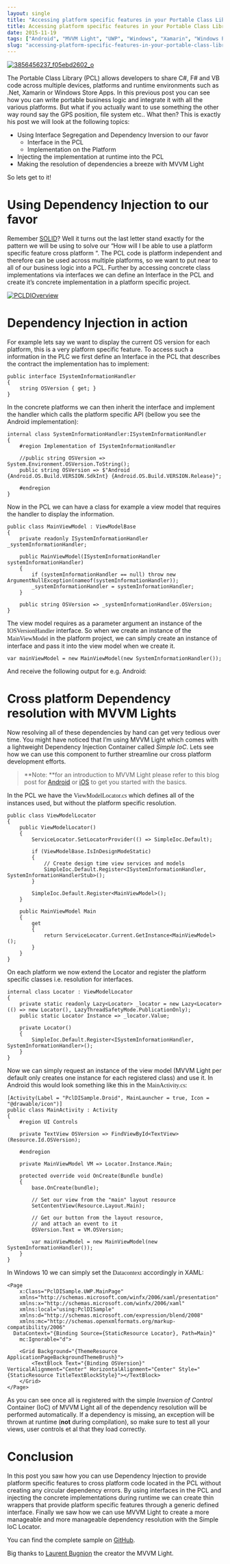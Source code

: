 ```yaml
---
layout: single
title: "Accessing platform specific features in your Portable Class Library (PCL) through Dependency Injection (DI)"
title: Accessing platform specific features in your Portable Class Library (PCL) through Dependency Injection (DI)
date: 2015-11-19
tags: ["Android", "MVVM Light", "UWP", "Windows", "Xamarin", "Windows Phone", "Xamarin.Forms", "iOS"]
slug: "accessing-platform-specific-features-in-your-portable-class-library-pcl-through-dependency-injection-di"
---
```


[![3856456237_f05ebd2602_o](https://mallibone.com/posts/files/623a47e3-57b5-4c30-904f-062c5c09e625.jpg "3856456237_f05ebd2602_o")](https://mallibone.com/posts/files/bb33281a-154e-456c-a77c-00b9df76790d.jpg)
 
The Portable Class Library (PCL) allows developers to share C#, F# and VB code across multiple devices, platforms and runtime environments such as .Net, Xamarin or Windows Store Apps. In this previous post you can see how you can write portable business logic and integrate it with all the various platforms. But what if you actually want to use something the other way round say the GPS position, file system etc.. What then? This is exactly his post we will look at the following topics:
 
- Using Interface Segregation and Dependency Inversion to our favor
    - Interface in the PCL
    - Implementation on the Platform
- Injecting the implementation at runtime into the PCL
- Making the resolution of dependencies a breeze with MVVM Light

 
So lets get to it!
 
# Using Dependency Injection to our favor
 
Remember [SOLID](https://en.wikipedia.org/wiki/SOLID_%28object-oriented_design%29 "link to solid explenation on wikipedia")? Well it turns out the last letter stand exactly for the pattern we will be using to solve our “How will I be able to use a platform specific feature cross platform “. The PCL code is platform independent and therefore can be used across multiple platforms, so we want to put near to all of our business logic into a PCL. Further by accessing concrete class implementations via interfaces we can define an Interface in the PCL and create it’s concrete implementation in a platform specific project.
 
[![PCLDIOverview](https://mallibone.com/posts/files/f9d40d73-7cff-430d-9ddb-5e54a4988567.png "PCLDIOverview")](https://mallibone.com/posts/files/31b74c3f-c869-4dac-8da5-933f2136b3a1.png)
 
# Dependency Injection in action
 
For example lets say we want to display the current OS version for each platform, this is a very platform specific feature. To access such a information in the PLC we first define an Interface in the PCL that describes the contract the implementation has to implement:


    public interface ISystemInformationHandler
    {
        string OSVersion { get; }
    }


In the concrete platforms we can then inherit the interface and implement the handler which calls the platform specific API (bellow you see the Android implementation):


    internal class SystemInformationHandler:ISystemInformationHandler
    {
        #region Implementation of ISystemInformationHandler
    
        //public string OSVersion => System.Environment.OSVersion.ToString();
        public string OSVersion => $"Android {Android.OS.Build.VERSION.SdkInt} {Android.OS.Build.VERSION.Release}";
    
        #endregion
    }


Now in the PCL we can have a class for example a view model that requires the handler to display the information.


    public class MainViewModel : ViewModelBase
    {
        private readonly ISystemInformationHandler _systemInformationHandler;
    
        public MainViewModel(ISystemInformationHandler systemInformationHandler)
        {
            if (systemInformationHandler == null) throw new ArgumentNullException(nameof(systemInformationHandler));
            _systemInformationHandler = systemInformationHandler;
        }
    
        public string OSVersion => _systemInformationHandler.OSVersion;
    }


The view model requires as a parameter argument an instance of the <font face="Consolas">IOSVersionHandler</font> interface. So when we create an instance of the <font face="Consolas">MainViewModel</font> in the platform project, we can simply create an instance of interface and pass it into the view model when we create it.


    var mainViewModel = new MainViewModel(new SystemInformationHandler());


And receive the following output for e.g. Android:



# Cross platform Dependency resolution with MVVM Lights

Now resolving all of these dependencies by hand can get very tedious over time. You might have noticed that I’m using MVVM Light which comes with a lightweight Dependency Injection Container called *Simple IoC*. Lets see how we can use this component to further streamline our cross platform development efforts.


> **Note: **for an introduction to MVVM Light please refer to this blog post for <font style="background-color: #ffff00"></font><font style=""><a title="Android MVVMLight Introduction" href="https://mallibone.com/post/xamarinandroid-and-mvvm-light-bindings" target="_blank"><font style="">Android</font></a><font style=""> or </font><a title="iOS MVVM Light introduction" href="https://mallibone.com/post/mvvm-light-bindings-under-xamarin.ios" target="_blank"><font style="">iOS</font></a> </font><font style="background-color: #ffff00"></font>to get you started with the basics.


In the PCL we have the <font face="Consolas">ViewModelLocator.cs</font> which defines all of the instances used, but without the platform specific resolution.


    public class ViewModelLocator
    {
        public ViewModelLocator()
        {
            ServiceLocator.SetLocatorProvider(() => SimpleIoc.Default);
    
            if (ViewModelBase.IsInDesignModeStatic)
            {
                // Create design time view services and models
                SimpleIoc.Default.Register<ISystemInformationHandler, SystemInformationHandlerStub>();
            }
    
            SimpleIoc.Default.Register<MainViewModel>();
        }
    
        public MainViewModel Main
        {
            get
            {
                return ServiceLocator.Current.GetInstance<MainViewModel>();
            }
        }
    }


On each platform we now extend the Locator and register the platform specific classes i.e. resolution for interfaces.


    internal class Locator : ViewModelLocator
    {
        private static readonly Lazy<Locator> _locator = new Lazy<Locator>(() => new Locator(), LazyThreadSafetyMode.PublicationOnly);
        public static Locator Instance => _locator.Value;
    
        private Locator()
        {
            SimpleIoc.Default.Register<ISystemInformationHandler, SystemInformationHandler>();
        }
    }


Now we can simply request an instance of the view model (MVVM Light per default only creates one instance for each registered class) and use it. In Android this would look something like this in the <font face="Consolas">MainActivity.cs</font>:


    [Activity(Label = "PclDISample.Droid", MainLauncher = true, Icon = "@drawable/icon")]
    public class MainActivity : Activity
    {
        #region UI Controls
    
        private TextView OSVersion => FindViewById<TextView>(Resource.Id.OSVersion);
    
        #endregion
    
        private MainViewModel VM => Locator.Instance.Main;
    
        protected override void OnCreate(Bundle bundle)
        {
            base.OnCreate(bundle);
    
            // Set our view from the "main" layout resource
            SetContentView(Resource.Layout.Main);
    
            // Get our button from the layout resource,
            // and attach an event to it
            OSVersion.Text = VM.OSVersion;
    
            var mainViewModel = new MainViewModel(new SystemInformationHandler());
        }
    }


In Windows 10 we can simply set the <font face="Consolas">Datacontext</font> accordingly in XAML:


    <Page
        x:Class="PclDISample.UWP.MainPage"
        xmlns="http://schemas.microsoft.com/winfx/2006/xaml/presentation"
        xmlns:x="http://schemas.microsoft.com/winfx/2006/xaml"
        xmlns:local="using:PclDISample"
        xmlns:d="http://schemas.microsoft.com/expression/blend/2008"
        xmlns:mc="http://schemas.openxmlformats.org/markup-compatibility/2006"
      DataContext="{Binding Source={StaticResource Locator}, Path=Main}"
        mc:Ignorable="d">
    
        <Grid Background="{ThemeResource ApplicationPageBackgroundThemeBrush}">
            <TextBlock Text="{Binding OSVersion}" VerticalAlignment="Center" HorizontalAlignment="Center" Style="{StaticResource TitleTextBlockStyle}"></TextBlock>
        </Grid>
    </Page>


As you can see once all is registered with the simple *Inversion of Control* Container (IoC) of MVVM Light all of the dependency resolution will be performed automatically. If a dependency is missing, an exception will be thrown at runtime (**not** during compilation), so make sure to test all your views, user controls et al that they load correctly.

# Conclusion

In this post you saw how you can use Dependency Injection to provide platform specific features to cross platform code located in the PCL without creating any circular dependency errors. By using interfaces in the PCL and injecting the concrete implementations during runtime we can create thin wrappers that provide platform specific features through a generic defined interface. Finally we saw how we can use MVVM Light to create a more manageable and more manageable dependency resolution with the Simple IoC Locator.

You can find the complete sample on [GitHub](https://github.com/mallibone/PclDISample.git "Link to sample code on github").

Big thanks to [Laurent Bugnion](http://www.galasoft.ch/) the creator the MVVM Light.
